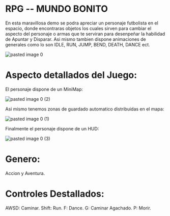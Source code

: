 # RPG -- MUNDO BONITO
En esta maravillosa demo se podra apreciar un personaje futbolista en el espacio, donde encontraras objetos los cuales sirven para cambiar el aspecto del personaje o armas que te serviran para desenpeñar la habilidad de Apuntar y Disparar. Asi mismo tambien dispone animaciones de generales como lo son IDLE, RUN, JUMP, BEND, DEATH, DANCE ect.

![pasted image 0](https://github.com/Samuel-Arteaga/First3d/assets/145785950/39021297-7756-4b4d-9588-f84380e89d81)

# Aspecto detallados del Juego: 
El personaje dispone de un MiniMap:

![pasted image 0 (2)](https://github.com/Samuel-Arteaga/First3d/assets/145785950/85f15522-68c6-43bd-9276-6b9475e33640)

Asi mismo tenemos zonas de guardado automatico distribuidas en el mapa:

![pasted image 0 (1)](https://github.com/Samuel-Arteaga/First3d/assets/145785950/a3dfc8b3-d14f-45fa-8353-4d8e6982d650)

Finalmente el personaje dispone de un HUD:

![pasted image 0 (3)](https://github.com/Samuel-Arteaga/First3d/assets/145785950/43cc3e77-c94a-4dbc-9f54-794049c39bd6)

# Genero:
Accion y Aventura.

# Controles Destallados:
AWSD: Caminar.
Shift: Run.
F: Dance.
G: Caminar Agachado.
P: Morir.


